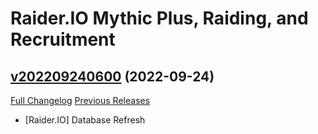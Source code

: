 # Raider.IO Mythic Plus, Raiding, and Recruitment

## [v202209240600](https://github.com/RaiderIO/raiderio-addon/tree/v202209240600) (2022-09-24)
[Full Changelog](https://github.com/RaiderIO/raiderio-addon/compare/v202209230600...v202209240600) [Previous Releases](https://github.com/RaiderIO/raiderio-addon/releases)

- [Raider.IO] Database Refresh  
